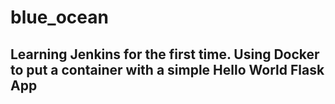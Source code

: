 # blue_ocean

## Learning Jenkins for the first time. Using Docker to put a container with a simple Hello World Flask App
